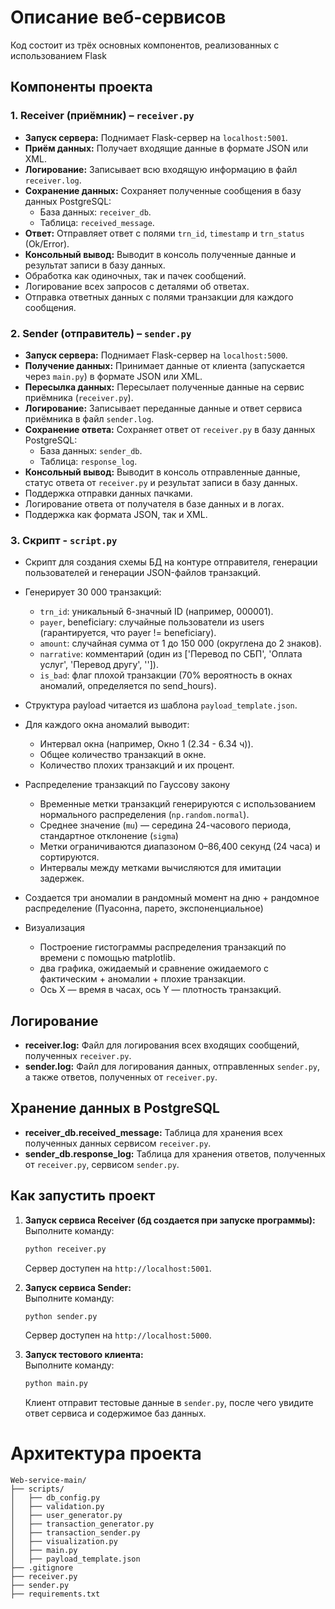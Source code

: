 
# Описание веб-сервисов

Код состоит из трёх основных компонентов, реализованных с использованием Flask

## Компоненты проекта

### 1. Receiver (приёмник) – `receiver.py`
- **Запуск сервера:** Поднимает Flask-сервер на `localhost:5001`.
- **Приём данных:** Получает входящие данные в формате JSON или XML.
- **Логирование:** Записывает всю входящую информацию в файл `receiver.log`.
- **Сохранение данных:** Сохраняет полученные сообщения в базу данных PostgreSQL:
  - База данных: `receiver_db`.
  - Таблица: `received_message`.
- **Ответ:** Отправляет ответ с полями `trn_id`, `timestamp` и `trn_status` (Ok/Error).
- **Консольный вывод:** Выводит в консоль полученные данные и результат записи в базу данных.
- Обработка как одиночных, так и пачек сообщений.
- Логирование всех запросов с деталями об ответах.
- Отправка ответных данных с полями транзакции для каждого сообщения.

### 2. Sender (отправитель) – `sender.py`
- **Запуск сервера:** Поднимает Flask-сервер на `localhost:5000`.
- **Получение данных:** Принимает данные от клиента (запускается через `main.py`) в формате JSON или XML.
- **Пересылка данных:** Пересылает полученные данные на сервис приёмника (`receiver.py`).
- **Логирование:** Записывает переданные данные и ответ сервиса приёмника в файл `sender.log`.
- **Сохранение ответа:** Сохраняет ответ от `receiver.py` в базу данных PostgreSQL:
  - База данных: `sender_db`.
  - Таблица: `response_log`.
- **Консольный вывод:** Выводит в консоль отправленные данные, статус ответа от `receiver.py` и результат записи в базу данных.
- Поддержка отправки данных пачками.
- Логирование ответа от получателя в базе данных и в логах.
- Поддержка как формата JSON, так и XML.
  
### 3. Скрипт - `script.py`
- Скрипт для создания схемы БД на контуре отправителя, генерации пользователей и генерации JSON-файлов транзакций.
- Генерирует 30 000 транзакций:
    - `trn_id`: уникальный 6-значный ID (например, 000001).
    - `payer`, beneficiary: случайные пользователи из users (гарантируется, что payer != beneficiary).
    - `amount`: случайная сумма от 1 до 150 000 (округлена до 2 знаков).
    - `narrative`: комментарий (один из ['Перевод по СБП', 'Оплата услуг', 'Перевод другу', '']).
    - `is_bad`: флаг плохой транзакции (70% вероятность в окнах аномалий, определяется по send_hours).
- Структура payload читается из шаблона `payload_template.json`.
- Для каждого окна аномалий выводит:
    - Интервал окна (например, Окно 1 (2.34 - 6.34 ч)).
    - Общее количество транзакций в окне.
    - Количество плохих транзакций и их процент.
- Распределение транзакций по Гауссову закону
    - Временные метки транзакций генерируются с использованием нормального распределения (`np.random.normal`).
    - Среднее значение (`mu`) — середина 24-часового периода, стандартное отклонение (`sigma`)
    - Метки ограничиваются диапазоном 0–86,400 секунд (24 часа) и сортируются.
    - Интервалы между метками вычисляются для имитации задержек.
- Создается три аномалии в рандомный момент на дню + рандомное распределение (Пуасонна, парето, экспоненциальное) 
    
- Визуализация
    - Построение гистограммы распределения транзакций по времени с помощью matplotlib.
    - два графика, ожидаемый и сравнение ожидаемого с фактическим + аномалии + плохие транзакции.
    - Ось X — время в часах, ось Y — плотность транзакций.
  
## Логирование
- **receiver.log:** Файл для логирования всех входящих сообщений, полученных `receiver.py`.
- **sender.log:** Файл для логирования данных, отправленных `sender.py`, а также ответов, полученных от `receiver.py`.

## Хранение данных в PostgreSQL
- **receiver_db.received_message:** Таблица для хранения всех полученных данных сервисом `receiver.py`.
- **sender_db.response_log:** Таблица для хранения ответов, полученных от `receiver.py`, сервисом `sender.py`.


## Как запустить проект

1. **Запуск сервиса Receiver (бд создается при запуске программы):**  
   Выполните команду:  
   ```bash
   python receiver.py
   ```
   Сервер доступен на `http://localhost:5001`.

2. **Запуск сервиса Sender:**  
   Выполните команду:  
   ```bash
   python sender.py
   ```
   Сервер доступен на `http://localhost:5000`.

3. **Запуск тестового клиента:**  
   Выполните команду:  
   ```bash
   python main.py
   ```
   Клиент отправит тестовые данные в `sender.py`, после чего увидите ответ сервиса и содержимое баз данных.


# Архитектура проекта

```
Web-service-main/
├── scripts/
│   ├── db_config.py
│   ├── validation.py
│   ├── user_generator.py
│   ├── transaction_generator.py
│   ├── transaction_sender.py
│   ├── visualization.py
│   ├── main.py
│   ├── payload_template.json
├── .gitignore
├── receiver.py
├── sender.py
├── requirements.txt
```
